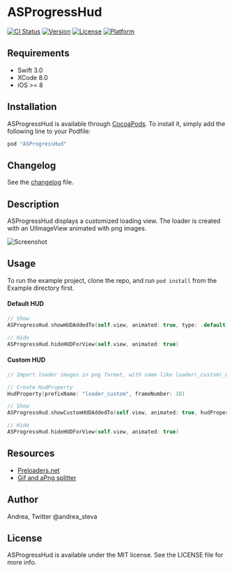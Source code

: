 # ASProgressHud

[![CI Status](http://img.shields.io/travis/Andrea/ASProgressHud.svg?style=flat)](https://travis-ci.org/Andrea/ASProgressHud)
[![Version](https://img.shields.io/cocoapods/v/ASProgressHud.svg?style=flat)](http://cocoapods.org/pods/ASProgressHud)
[![License](https://img.shields.io/cocoapods/l/ASProgressHud.svg?style=flat)](http://cocoapods.org/pods/ASProgressHud)
[![Platform](https://img.shields.io/cocoapods/p/ASProgressHud.svg?style=flat)](http://cocoapods.org/pods/ASProgressHud)

## Requirements

* Swift 3.0
* XCode 8.0
* iOS >= 8

## Installation

ASProgressHud is available through [CocoaPods](http://cocoapods.org). To install
it, simply add the following line to your Podfile:

```ruby
pod "ASProgressHud"
```

## Changelog
See the [changelog](CHANGELOG.md) file. 


## Description
ASProgressHud displays a customized loading view. The loader is created with an UIImageView animated with png images.

![Screenshot](preview.gif)

## Usage

To run the example project, clone the repo, and run `pod install` from the Example directory first.

#### Default HUD

```swift
// Show
ASProgressHud.showHUDAddedTo(self.view, animated: true, type: .default)

// Hide
ASProgressHud.hideHUDForView(self.view, animated: true)
```

#### Custom HUD

```swift
// Import loader images in png format, with name like loader\_custom\_00.png, loader\_custom\_01.png, etc...

// Create HudProperty
HudProperty(prefixName: "loader_custom", frameNumber: 18)

// Show
ASProgressHud.showCustomHUDAddedTo(self.view, animated: true, hudProperty: hudProperty)

// Hide
ASProgressHud.hideHUDForView(self.view, animated: true)
```

## Resources

* [Preloaders.net](http://preloaders.net/)
* [Gif and aPng splitter](http://animizer.net/en/gif-apng-splitter)

## Author

Andrea, Twitter @andrea_steva

## License

ASProgressHud is available under the MIT license. See the LICENSE file for more info.

